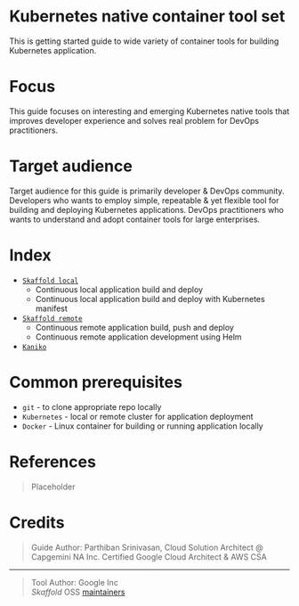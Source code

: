 # Kubernetes native container tool set
This is getting started guide to wide variety of container tools for building Kubernetes application.

# Focus
This guide focuses on interesting and emerging Kubernetes native tools that improves developer experience and solves real problem for DevOps practitioners.

# Target audience
Target audience for this guide is primarily developer & DevOps community. Developers who wants to employ simple, repeatable & yet flexible tool for building and deploying Kubernetes applications. DevOps practitioners who wants to understand and adopt container tools for large enterprises.

# Index
* [`Skaffold local`](https://github.com/parthigeo/skafdev "skaffold local")
   * Continuous local application build and deploy
   * Continuous local application build and deploy with Kubernetes manifest
* [`Skaffold remote`](https://github.com/parthigeo/skafdev "skaffold remote")
  * Continuous remote application build, push and deploy
  * Continuous remote application development using Helm
* [`Kaniko`](https://github.com/GoogleContainerTools/kaniko "work in progress")

# Common prerequisites
* `git` - to clone appropriate repo locally
* `Kubernetes` - local or remote cluster for application deployment
* `Docker` - Linux container for building or running application locally

# References
> Placeholder

# Credits
> Guide Author: Parthiban Srinivasan, Cloud Solution Architect @ Capgemini NA Inc.
> Certified Google Cloud Architect & AWS CSA

___
> Tool Author:
> Google Inc  
>*Skaffold* OSS [maintainers](https://github.com/GoogleContainerTools/skaffold/blob/master/MAINTAINERS)
